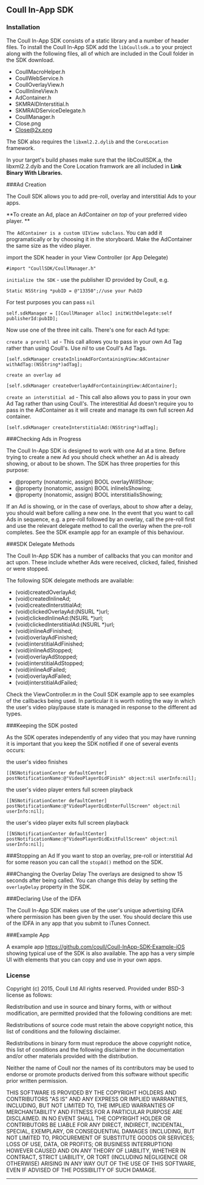 ## Coull In-App SDK

### Installation

The Coull In-App SDK consists of a static library and a number of header files. To install the Coull In-App SDK add the `libCoullsdk.a` to your project along with the following files, all of which are included in the Coull folder in the SDK download.

* CoullMacroHelper.h
* CoullWebService.h
* CoullOverlayView.h
* CoullInlineView.h
* AdContainer.h
* SKMRAIDInterstitial.h
* SKMRAIDServiceDelegate.h
* CoullManager.h
* Close.png
* Close@2x.png

The SDK also requires the `libxml2.2.dylib` and the `CoreLocation` framework.

In your target's build phases make sure that the libCoullSDK.a, the libxml2.2.dyib and the Core Location framwork are all included in **Link Binary With Libraries.** 


###Ad Creation

The Coull SDK allows you to add pre-roll, overlay and interstitial Ads to your apps. 

**To create an Ad, place an AdContainer _on top_ of your preferred video player. **

`The AdContainer is a custom UIView subclass`. You can add it programatically or by choosing it in the storyboard. Make the AdContainer the same size as the video player. 

import the SDK header in your View Controller (or App Delegate)

	#import "CoullSDK/CoullManager.h"


`initialize the SDK` - use the publisher ID provided by Coull, e.g.

	Static NSString *pubID = @"13350";//use your PubID

For test purposes you can pass `nil`

	self.sdkManager = [[CoullManager alloc] initWithDelegate:self publisherId:pubID];

Now use one of the three init calls. There's one for each Ad type:

`create a preroll ad` - This call allows you to pass in your own Ad Tag rather than using Coull's. Use _nil_ to use Coull's Ad Tags.

	[self.sdkManager createInlineAdForContainingView:AdContainer  withAdTag:(NSString*)adTag];


`create an overlay ad`

	[self.sdkManager createOverlayAdForContainingView:AdContainer];


`create an interstitial ad` - This call also allows you to pass in your own Ad Tag rather than using Coull's. The interestitial Ad doesn't require you to pass in the AdContainer as it will create and manage its own full screen Ad container.

	[self.sdkManager createInterstitialAd:(NSString*)adTag];
	
	
###Checking Ads in Progress

The Coull In-App SDK is designed to work with one Ad at a time. Before trying to create a new Ad you should check whether an Ad is already showing, or about to be shown. The SDK has three properties for this purpose:

- @property (nonatomic, assign) BOOL overlayWillShow;
- @property (nonatomic, assign) BOOL inlineIsShowing;
- @property (nonatomic, assign) BOOL interstitialIsShowing;

If an Ad is showing, or in the case of overlays, about to show after a delay, you should wait before calling a new one. In the event that you want to call Ads in sequence, e.g. a pre-roll followed by an overlay, call the pre-roll first and use the relevant delegate method to call the overlay when the pre-roll completes. See the SDK example app for an example of this behaviour.

	
	
###SDK Delegate Methods

The Coull In-App SDK has a number of callbacks that you can monitor and act upon. These include whether Ads were received, clicked, failed, finished or were stopped.

The following SDK delegate methods are available:

- (void)createdOverlayAd;
- (void)createdInlineAd;
- (void)createdInterstitialAd;
- (void)clickedOverlayAd:(NSURL *)url;
- (void)clickedInlineAd:(NSURL *)url;
- (void)clickedInterstitialAd:(NSURL *)url;
- (void)inlineAdFinished;
- (void)overlayAdFinished;
- (void)interstitialAdFinished;
- (void)inlineAdStopped;
- (void)overlayAdStopped;
- (void)interstitialAdStopped;
- (void)inlineAdFailed;
- (void)overlayAdFailed;
- (void)interstitialAdFailed;

Check the ViewController.m in the Coull SDK example app to see examples of the callbacks being used. In particular it is worth noting the way in which the user's video play/pause state is managed in response to the different ad types.


###Keeping the SDK posted

As the SDK operates independently of any video that you may have running it is important that you keep the SDK notified if one of several events occurs:

the user's video finishes

	[[NSNotificationCenter defaultCenter] postNotificationName:@"VideoPlayerDidFinish" object:nil userInfo:nil];
	
the user's video player enters full screen playback

	[[NSNotificationCenter defaultCenter] postNotificationName:@"VideoPlayerDidEnterFullScreen" object:nil userInfo:nil];

the user's video player exits full screen playback

	[[NSNotificationCenter defaultCenter] postNotificationName:@"VideoPlayerDidExitFullScreen" object:nil userInfo:nil];
	
###Stopping an Ad
If you want to stop an overlay, pre-roll or interstitial Ad for some reason you can call the `stopAd()` method on the SDK.

###Changing the Overlay Delay
The overlays are designed to show 15 seconds after being called. You can change this delay by setting the `overlayDelay` property in the SDK.
	
###Declaring Use of the IDFA

The Coull In-App SDK makes use of the user's unique advertising IDFA where permission has been given by the user. You should declare this use of the IDFA in any app that you submit to iTunes Connect.
	
###Example App

A example app <https://github.com/coull/Coull-InApp-SDK-Example-iOS> showing typical use of the SDK is also available. The app has a very simple UI with elements that you can copy and use in your own apps.

### License

Copyright (c) 2015, Coull Ltd All rights reserved. Provided under BSD-3 license as follows:

Redistribution and use in source and binary forms, with or without modification, are permitted provided that the following conditions are met:

Redistributions of source code must retain the above copyright notice, this list of conditions and the following disclaimer.

Redistributions in binary form must reproduce the above copyright notice, this list of conditions and the following disclaimer in the documentation and/or other materials provided with the distribution.

Neither the name of Coull nor the names of its contributors may be used to endorse or promote products derived from this software without specific prior written permission.

THIS SOFTWARE IS PROVIDED BY THE COPYRIGHT HOLDERS AND CONTRIBUTORS "AS IS" AND ANY EXPRESS OR IMPLIED WARRANTIES, INCLUDING, BUT NOT LIMITED TO, THE IMPLIED WARRANTIES OF MERCHANTABILITY AND FITNESS FOR A PARTICULAR PURPOSE ARE DISCLAIMED. IN NO EVENT SHALL THE COPYRIGHT HOLDER OR CONTRIBUTORS BE LIABLE FOR ANY DIRECT, INDIRECT, INCIDENTAL, SPECIAL, EXEMPLARY, OR CONSEQUENTIAL DAMAGES (INCLUDING, BUT NOT LIMITED TO, PROCUREMENT OF SUBSTITUTE GOODS OR SERVICES; LOSS OF USE, DATA, OR PROFITS; OR BUSINESS INTERRUPTION) HOWEVER CAUSED AND ON ANY THEORY OF LIABILITY, WHETHER IN CONTRACT, STRICT LIABILITY, OR TORT (INCLUDING NEGLIGENCE OR OTHERWISE) ARISING IN ANY WAY OUT OF THE USE OF THIS SOFTWARE, EVEN IF ADVISED OF THE POSSIBILITY OF SUCH DAMAGE.

-------------------------------------------------
